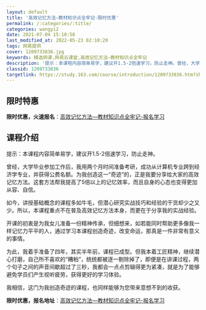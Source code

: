 ```yaml
---
layout: default
title: '高效记忆方法—教材知识点全牢记-限时优惠'
permalink: /:categories/:title/
categories: wangyi2
date: 2021-07-04 15:10:58
last_modified_at: 2022-05-23 02:10:20
tags: 网易提供
cover: 1209733836.jpg
keywords: 精选网课,网易云课堂,高效记忆方法—教材知识点全牢记
description: '提示：本课程内容简单易学，建议开1.5-2倍速学习，防止走神。曾经，大学毕业参加工作后，我用两个月时间准备考研，成功从计'
classid: 1209733836
targetlink: https://study.163.com/course/introduction/1209733836.htm?share=1&shareId=1025206652&utm_campaign=share&utm_medium=iphoneShare&utm_source=&utm_u=1025206652
---
```


## 限时特惠

**限时优惠，火速报名**：[高效记忆方法—教材知识点全牢记-报名学习](https://study.163.com/course/introduction/1209733836.htm?share=1&shareId=1025206652&utm_campaign=share&utm_medium=iphoneShare&utm_source=&utm_u=1025206652)

## 课程介绍

提示：本课程内容简单易学，建议开1.5-2倍速学习，防止走神。

曾经，大学毕业参加工作后，我用两个月时间准备考研，成功从计算机专业跨到经济学专业，并获得公费名额。为我创造这一“奇迹”的，正是我要分享给大家的高效记忆方法。这套方法帮我提高了5倍以上的记忆效率，而且自身的心态也变得更加从容、自信。

如今，讲授基础概念的课程多如牛毛，但潜心研究实战技巧和经验的干货却少之又少。所以，本课程重点不在普及高效记忆方法本身，而更在于分享我的实战经验。

开课的初衷是为我女儿准备一份精神传承，但细想来，如若能同时帮助更多像我一样记忆力平平的人，通过学习本课程创造奇迹，改变命运，那真是一件非常有意义的事情。

为此，我着手准备了四年，其实半年前，课程已成型。但我本着工匠精神，继续潜心打磨，自己所不喜欢的“糟粕”，统统都被逐一剔除掉了，即便是在讲课过程，两个句子之间的声音间歇超过了三秒，我都会一点点剪辑得更为紧凑，就是为了能够避免学员们产生视听疲劳，获得更好的学习体验。

我相信，这门为我创造奇迹的课程，也同样能够为您带来意想不到的收获。

**限时优惠，报名地址**：[高效记忆方法—教材知识点全牢记-报名学习](https://study.163.com/course/introduction/1209733836.htm?share=1&shareId=1025206652&utm_campaign=share&utm_medium=iphoneShare&utm_source=&utm_u=1025206652)

